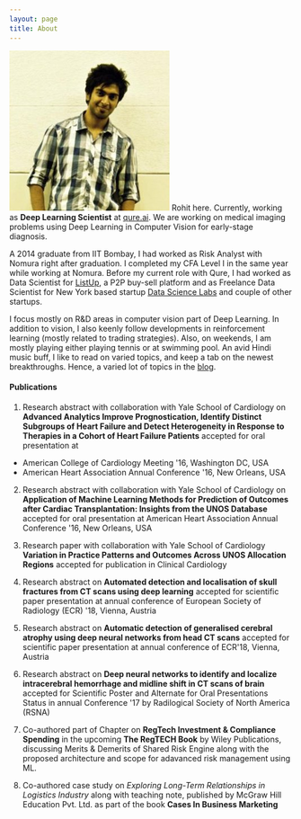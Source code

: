 ```yaml
---
layout: page
title: About
---
```


![placeholder](/images/LinkedIn_photo.jpg)
Rohit here. Currently, working as <strong>Deep Learning Scientist</strong> at [qure.ai](https://blog.qure.ai). We are working on medical imaging problems using Deep Learning in Computer Vision for early-stage diagnosis.

A 2014 graduate from IIT Bombay, I had worked as Risk Analyst with Nomura right after graduation. I completed my CFA Level I in the same year while working at Nomura. Before my current role with Qure, I had worked as Data Scientist for [ListUp](http://listup.co.in/), a P2P buy-sell platform and as Freelance Data Scientist for New York based startup [Data Science Labs](https://datascilabs.com/) and couple of other startups.

I focus mostly on R&D areas in computer vision part of Deep Learning. In addition to vision, I also keenly follow developments in reinforcement learning (mostly related to trading strategies). Also, on weekends, I am mostly playing either playing tennis or at swimming pool. An avid Hindi music buff, I like to read on varied topics, and keep a tab on the newest breakthroughs. Hence, a varied lot of topics in the [blog](https://rohitghosh.github.io/).


#### Publications

1. Research abstract with collaboration with Yale School of Cardiology on **Advanced Analytics Improve Prognostication, Identify Distinct Subgroups of Heart Failure and Detect Heterogeneity in Response to Therapies in a Cohort of Heart Failure Patients** accepted for oral presentation at
 - American College of Cardiology Meeting '16,  Washington DC, USA
 - American Heart Association Annual Conference '16, New Orleans, USA

 2. Research abstract with collaboration with Yale School of Cardiology on **Application of Machine Learning Methods for Prediction of Outcomes after Cardiac Transplantation: Insights from the UNOS Database**  accepted for oral presentation
 at American Heart Association Annual Conference '16, New Orleans, USA

 3. Research paper with collaboration with Yale School of Cardiology **Variation in Practice Patterns and Outcomes Across UNOS Allocation Regions** accepted for publication in Clinical Cardiology

 4. Research abstract on **Automated detection and localisation of skull fractures from CT scans using deep learning** accepted for scientific paper presentation at annual conference of European Society of Radiology (ECR) '18, Vienna, Austria

 5. Research abstract on  **Automatic detection of generalised cerebral atrophy using deep neural networks from head CT scans** accepted for scientific paper presentation at annual conference of ECR'18, Vienna, Austria

 6. Research abstract on **Deep neural networks to identify and localize intracerebral hemorrhage and midline shift in CT scans of brain** accepted for Scientific Poster and Alternate for Oral Presentations Status in annual Conference '17 by Radilogical Society of North America (RSNA)

 7. Co-authored part of Chapter on **RegTech Investment & Compliance Spending** in the upcoming <strong>The RegTECH Book</strong> by Wiley Publications, discussing Merits & Demerits of Shared Risk Engine along with the proposed architecture and scope for adavanced risk management using ML.

 8. Co-authored case study on *Exploring Long-Term Relationships in Logistics Industry* along with teaching note, published by McGraw Hill Education Pvt. Ltd. as part of the book <strong>Cases In Business Marketing</strong>
